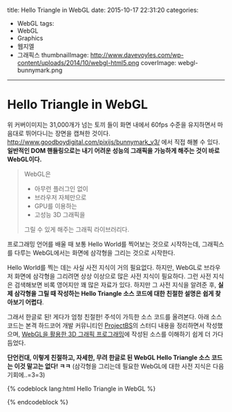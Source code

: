 title: Hello Triangle in WebGL
date: 2015-10-17 22:31:20
categories:
  - WebGL
tags:
  - WebGL
  - Graphics
  - 웹지엘
  - 그래픽스
thumbnailImage: http://www.davevoyles.com/wp-content/uploads/2014/10/webgl-html5.png
coverImage: webgl-bunnymark.png
---

# Hello Triangle in WebGL

위 커버이미지는 31,000개가 넘는 토끼 들이 화면 내에서 60fps 수준을 유지하면서 마음대로 뛰어다니는 장면을 캡쳐한 것이다. http://www.goodboydigital.com/pixijs/bunnymark_v3/ 에서 직접 해볼 수 있다.
**일반적인 DOM 핸들링으로는 내기 어려운 성능의 그래픽을 가능하게 해주는 것이 바로 WebGL이다.**

> WebGL은
>
> - 아무런 플러그인 없이
> - 브라우저 자체만으로
> - GPU를 이용하는
> - 고성능 3D 그래픽을
>
> 그릴 수 있게 해주는 그래픽 라이브러리다.

프로그래밍 언어를 배울 때 보통 Hello World를 찍어보는 것으로 시작하는데, 그래픽스를 다루는 WebGL에서는 화면에 삼각형을 그리는 것으로 시작한다.

Hello World를 찍는 데는 사실 사전 지식이 거의 필요없다. 하지만, WebGL로 브라우저 화면에 삼각형을 그리려면 상상 이상으로 많은 사전 지식이 필요하다. 그런 사전 지식은 검색해보면 비록 영어지만 꽤 많은 자료가 있다. 하지만 그 사전 지식을 알려준 후, **실제 삼각형을 그릴 때 작성하는 Hello Triangle 소스 코드에 대한 친절한 설명은 쉽게 찾아보기 어렵다**.

그래서 한글로 된! 게다가 엄청 친절한! 주석이 가득한 소스 코드를 올려본다.
아래 소스 코드는 본격 하드코어 개발 커뮤니티인 [ProjectBS](https://www.facebook.com/groups/bs5js)의 스터디 내용을 정리하면서 작성했으며, [WebGL을 활용한 3D 그래픽 프로그래밍](http://www.yes24.com/24/goods/18486582)에 작성된 소스를 이해하기 쉽게 더 가다듬었다.

**단언컨대, 이렇게 친절하고, 자세한, 무려 한글로 된 WebGL Hello Triangle 소스 코드는 이것 말고는 없다! ㅋㅋ**
(삼각형을 그리는데 필요한 WebGL에 대한 사전 지식은 다음 기회에..=3=3)

{% codeblock lang:html Hello Triangle in WebGL %}
<!DOCTYPE html>
<html lang="ko">
<head>
<title> WebGL 삼각형 그리기 </title>
<meta charset="UTF-8">
<script id="vertexShaderSource" type="x-shader/x-vertex">
// type에는 text/javascript가 아닌 임의의 값을 주면 됨.
//     javascript로 해석되지 않도록 하는 것이 목적

attribute vec3 aVertexPosition;
// attribute : 셰이더 변수 종류(attribute | uniform | varying)
// vec3 : 배열 타입, vec3는 3행 배열
// aVertexPosition : 배열 이름, 3개의 원소로 한 개의 버텍스를 나타내며, 버텍스의 값은 대개 CPU에서 전달받는다.
//                   관습적으로 맨 앞에 a를 붙여서 attribute임을 표시

void main() {
// 버텍스 하나 마다 실행되는 버텍스 셰이더 실행부
//     버퍼에 있는 배열 데이터는 gl.vertexAttribPointer()의 파라미터에 있는 정보를 기준으로 여러 개의 버텍스로 분리되고,
//     여러 개의 버텍스는 여러 개의 코어에서 이 main() 함수에 의해 한 번에 병렬 처리된다.

    gl_Position = vec4(aVertexPosition, 1.0);
    // vec4() : 네 개의 원소를 파라미터로 받아서 4행 벡터를 반환하는 함수
    // aVertexPosition : 세 개의 원소(x, y, z)로 한 개의 버텍스를 나타내는 변수.
    // 1.0 : 버텍스는 점 이므로 1.0(동차좌표계 내용(https://github.com/hanmomhanda/WebGL-Study#동차-좌표계) 참고)
    // gl_Position : 버텍스 셰이더의 내장 변수. 동차좌표계를 사용하므로 vec4 타입만 받는다.
    // 별도의 return 문 없이도 gl_Position에 할당된 값이
    //     파이프라인 상에서 버텍스 셰이더의 다음 단계(primitive 조립)의 입력값으로 전달된다.
    // 이 예제에서는 단순히 버텍스 하나를 그대로 gl_Position에 할당할 뿐이지만,
    //     일반적인 경우 버텍스에 여러가지 변환 연산을 적용한 후에 gl_Position에 값을 할당한다.
}
</script>
<script id="fragmentShaderSource" type="x-shader/x-fragment">
// type에는 text/javascript가 아닌 임의의 값을 주면 됨.
//     javascript로 해석되지 않도록 하는 것이 목적

precision mediump float;
// precision : 데이터의 정밀도 지정
// mediump : 정밀도 수준(highp | mediump | lowp) 대부분의 경우 mediump를 사용
// float : 부동소수형 데이터

void main() {
// 프래그먼트 하나마다 실행되는 프래그먼트 셰이더 실행부
//     프래그먼트 셰이더는 파이프라인 상에서 래스터라이징의 바로 다음 단계에 있으며,
//     래스터라이징의 결과물인 프래그먼트 하나하나마다 이 main() 함수가 실행되는데,
//     여러 개의 코어에서 이 main() 함수가 각기 다른 프래그먼트 정보를 기준으로 한 번에 병렬 실행된다.

    gl_FragColor = vec4(1.0, 1.0, 1.0, 1.0);
    // 1.0, 1.0, 1.0, 1.0 : r, g, b, a 값
    // gl_FragColor : 프래그먼트셰이더의 내장 변수. rgba 값을 사용하므로 vec4 타입만 받는다.
    // 별도의 return 문 없이도 gl_FragColor에 할당된 값이
    //     파이프라인 상에서 프래그먼트 셰이더의 다음 단계(가위 테스트)의 입력값으로 전달된다.
}
</script>
<script type="text/javascript">
function startup() {
    // WebGL 컨텍스트 생성
    var canvas = document.getElementById('webGLCanvas');
    var gl = createGLContext(canvas);

    // 셰이더 준비
    var shaderProgram = setupShaders(gl);

    // 버퍼 준비
    var vertexBuffer = setupBuffers(gl);

    // 화면 준비
    setupViewport(gl, canvas);

    // 그리기
    draw(gl, shaderProgram, vertexBuffer);
}

/**
 * WebGL 컨텍스트 생성
 *     canvas에서 WebGL 컨텍스트를 가져온다.
 *
 * @canvas WebGL 컨텍스트를 가지고 있는 HTML 캔버스 요소
 */
function createGLContext(canvas) {
    var glNames = [ "webgl", "experimental-webgl" ]; // experimental-webgl은 WebGL이 정식으로 지원되지 않을 때 사용되던 이름
    var context;

    for (var i = 0, l = glNames.length; i < l ; i++) {
        // try 문은 canvas.getContext() 실행 중 에러가 나더라도
        // 스크립트 실행이 정지되지 않고 glNames의 다음 요소로 다시 시도하게 한다.
        try {
            context = canvas.getContext(glNames[i]);
        } catch (e) {}

        if (context)
            return context;
    }

    // 컨텍스트가 없으면 종료
    if (!context) {
        alert("Fail to get WebGL Context");
        return null;
    }
}

/**
 * 셰이더 준비
 *     버텍스 셰이더, 프래그먼트 셰이더의 소스를 읽고, 컴파일하고
 *     셰이더 프로그램에 두 셰이더를 추가하고, 링크한다.
 *
 * @gl WebGL 컨텍스트. 'gl.~~~()는 버스를 통해 GPU에게 무언가를 시키는 것이다.'라고 해석하자.
 */
function setupShaders(gl) {
    // 버텍스 셰이더 소스를 문자열로 담아온다.
    var vertexShaderSource = document.getElementById('vertexShaderSource').text;

    // 버텍스 셰이더를 담을 그릇을 GPU한테 받아온다.
    var vertexShader = gl.createShader(gl.VERTEX_SHADER);

    // vertexShader라는 그릇에 vertexShaderSource를 담아서 GPU에 보내고
    gl.shaderSource(vertexShader, vertexShaderSource);

    // GPU에게 vertexShader를 컴파일하도록 시킨다.
    gl.compileShader(vertexShader);

    // 컴파일이 제대로 되었는지도 GPU에게 시켜서 확인
    if (!gl.getShaderParameter(vertexShader, gl.COMPILE_STATUS)) {
        alert("Error compiling vertex shader : " + gl.getShaderInfoLog(vertexShader));
        // 컴파일이 실패했으면 GPU 메모리에서 vertexShader를 지우도록 GPU에게 시킨다.
        gl.deleteShader(vertexShader);
        return null;
    }

    // 위의 버텍스 셰이더와 똑같은 과정
    var fragmentShaderSource = document.getElementById('fragmentShaderSource').text;
    var fragmentShader = gl.createShader(gl.FRAGMENT_SHADER);
    gl.shaderSource(fragmentShader, fragmentShaderSource);
    gl.compileShader(fragmentShader);
    if (!gl.getShaderParameter(fragmentShader, gl.COMPILE_STATUS)) {
        alert("Error compiling fragment shader : " + gl.getShaderInfoLog(fragmentShader));
        gl.deleteShader(fragmentShader);
        return null;
    }

    // 셰이더 프로그램을 담을 그릇을 GPU한테 얻어온다.
    var shaderProgram = gl.createProgram();

    // 셰이더 프로그램 그릇에 컴파일 된 두 셰이더를 담는다.
    gl.attachShader(shaderProgram, vertexShader);
    gl.attachShader(shaderProgram, fragmentShader);

    // 컴파일 된 두 셰이더를 링크한다.
    // 링크할 때 버텍스 셰이더의 varying 변수와 프래그먼트 셰이더의 varying 변수가 연결된다.
    gl.linkProgram(shaderProgram);

    // 링크가 제대로 되었는지도 GPU에게 시켜서 확인
    if (!gl.getProgramParameter(shaderProgram, gl.LINK_STATUS)) {
        alert("Failed to link shaders");
        // 링크가 실패했으면 GPU 메모리에서 shaderProgram를 지우도록 GPU에게 시킨다.
        gl.deleteProgram(shaderProgram);
        return null;
    }

    // 링크까지 성공했으면 그리는데 shaderProgram을 이용하도록 GPU에게 시킨다.
    gl.useProgram(shaderProgram);

    return shaderProgram;
}

/**
 * 버퍼 준비
 *     삼각형을 그릴 정보를 버퍼에 담는다.
 *
 * @gl WebGL 컨텍스트. 'gl.~~~()는 버스를 통해 GPU에게 무언가를 시키는 것이다.'라고 해석하자.
 */
function setupBuffers(gl) {
    // 버퍼를 담을 그릇을 GPU한테 얻어온다.
    var vertexBuffer = gl.createBuffer();

    // GPU 메모리 내에 있는 gl.ARRAY_BUFFER라는 key에 vertexBuffer를 바인딩하도록 GPU에게 시킨다.
    gl.bindBuffer(gl.ARRAY_BUFFER, vertexBuffer);

    // 삼각형의 버텍스 정보(x, y, z 좌표값)
    // 좌표값은 WebGL이 표시되는 영역의 중심을 원점으로 -1.0 ~ 1.0 사이의 값을 쓴다.
    // 어떤 값을 -1.0 ~ 1.0 사이의 값으로 환산하여 표시하는 것을 정규화라고 한다.
    var triangleVertices = [
         0.0,  0.5,  0.0,
        -0.5, -0.5,  0.0,
         0.5, -0.5,  0.0
    ];

    // 삼각형 정보를 Array Buffer에 담고, Array Buffer의 Float32 형 View인 Typed Array를 반환한다.
    // Array Buffer, Typed Array는 3강 내용 참고
    var typedArray = new Float32Array(triangleVertices);

    // GPU 메모리 내에 있는 gl.ARRAY_BUFFER라는 key에 바인딩 되어 있는 버퍼(vertexBuffer)에
    //     삼각형 정보를 담도록 GPU에게 시킨다.
    // https://github.com/projectBS/S63-WebGL/blob/master/Day2-20150908.md#glcreatebuffer-glbindbuffer-glbufferdata 참고
    gl.bufferData(gl.ARRAY_BUFFER, typedArray, gl.STATIC_DRAW);

    // 버텍스 하나의 위치를 나타내는 정보의 개수(1 ~ 4의 값 가능. 2D context라면 2를 쓴다. 여기서는 x, y, z를 사용하므로 3)
    // 나중에 gl.vertexAttribPointer()에 사용
    // itemsPerVertex는 내장 변수 아님
    vertexBuffer.itemsPerVertex = 3;

    // 버텍스의 갯수(여기서는 삼각형이므로 3)
    // 나중에 gl.draw~~~()에 사용
    // numOfVertices는 내장 변수 아님
    vertexBuffer.numOfVertices = 3;

    return vertexBuffer;
}

/**
 * 화면 준비
 *     GPU에게 화면의 viewport 범위를 지정하도록 시키고,
 *     viewport 범위를 싹 칠해버릴 색깔을 지정하도록 시킨다.
 *
 * @gl WebGL 컨텍스트. 'gl.~~~()는 버스를 통해 GPU에게 무언가를 시키는 것이다.'라고 해석하자.
 * @canvas  viewport 범위 정보를 가지고 있는 캔버스
 */
function setupViewport(gl, canvas) {
    // GPU에게 캔버스의 전체를 viewport 로 지정하도록 시킨다.
    gl.viewport(0, 0, canvas.width, canvas.height);

    // GPU에게 viewport 범위를 싹 칠해버릴 색깔을 지정하도록 시킨다.
    gl.clearColor(0.0, 0.0, 0.2, 1.0);
}

/**
 * 그리기
 *     GPU에 각종 버퍼 정보를 전달해주고, gl.draw~~~()로 GPU에게 그리기를 시킨다.
 *
 * @gl
 * @shaderProgram
 * @vertexBuffer
 */
function draw(gl, shaderProgram, vertexBuffer) {
    // GPU에게 viewport 범위를 지정된 색으로 싹 칠하도록 시킨다.
    gl.clear(gl.COLOR_BUFFER_BIT);

    // shaderProgram 내에서 aVertexPosition에 접근할 수 있는 위치값(포인터)을 GPU한테 시켜서 받아온다.
    var indexOfVertexPositionAttrubite = gl.getAttribLocation(shaderProgram, "aVertexPosition");

    // aVertexPosition의 위치값을 이용해서 aVertexPosition에
    //     현재 gl.ARRAY_BUFFER라는 key에 바인딩 되어 있는 버퍼(vertexBuffer, 삼각형 버텍스정보를 담고 있다)를
    //     할당하도록 GPU에게 시킨다.
    gl.vertexAttribPointer(
        indexOfVertexPositionAttrubite, // index : aVertexPosition에 접근할 수 있는 위치값
        vertexBuffer.itemsPerVertex,    // size : 버텍스 하나의 위치를 나타내는 위치 정보의 개수. x, y, z라서 3
        gl.FLOAT,                       // type : vertexBuffer에 담겨있는 데이터 타입(gl.FLOAT | gl.FIXED)
        false,                          // float이 아닌 데이터를 float로 변환할 지 여부
        0,                              // stride : 버텍스 하나를 구성하는 byte 수(0 ~ 255의 값)
                                        //          stride == (위치 정보 개수 + 기타 정보 개수) * 데이터타입의 byte수
                                        //          0이면 기타 정보 개수가 0인 것으로 간주한다.
                                        //          여기서는 기타 정보 없이 위치 정보 개수가 3이므로
                                        //          stride에 0을 주는 것과 12(위치 정보 개수 3 * float의 byte 수 4)를
                                        //          주는 것은 같은 결과를 보여준다.
        0                               // offset : 추출하고자 하는 정보의 시작 위치(byte 단위)
                                        //          여기서는 기타 정보가 없으므로 0이지만
                                        //          기타 정보가 있는 경우 0이외의 값이 올 수 있음
                                        // stride와 offset은 http://stackoverflow.com/a/16888156 참고
    );

    // 파라미터로 지정된 위치에 있는 attribute 변수를 활성화 한다.
    // 활성화의 의미는 그릴 때 이 attribute 변수의 내용을 사용하도록 한다는 의미
    // 안 쓸 때는 disableVertexAttribArray(index)를 해준다.
    gl.enableVertexAttribArray(
        indexOfVertexPositionAttrubite  // index : enable할 attribute 변수의 위치값
    );

    // GPU에게 최종적으로 그리기를 시킨다.
    gl.drawArrays(
        gl.TRIANGLES, // mode : 그리는 방법을 지정. 정확하게는 버퍼 데이터로 생성할 primitive를 지정
                      //        파이프라인 상에서 버텍스 셰이더의 다음 단계인 Primitive 조립 에서
                      //        이 mode 값에 지정된 방식대로 Primitive를 조립한다.
        0,            // first : 그리기에 사용할 첫번째 버텍스의 위치(0이 아니면 안되던데..)
        vertexBuffer.numOfVertices  // count : 버텍스의 갯수
    );
}
</script>
</head>
<body onload="startup();">
    <canvas id="webGLCanvas" width="500" height="500"></canvas>
</body>
</html>

{% endcodeblock %}

